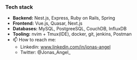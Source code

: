 ### Tech stack

- **Backend:** Nest.js, Express, Ruby on Rails, Spring
- **Frontend:** Vue.js, Quasar, Next.js
- **Databases:** MySQL, PostgreeSQL, CouchDB, InfluxDB
- **Tooling:** nvim + Tmux(IDE), docker, git, jenkins, Postman
- 📫 How to reach me:
  - Linkedin: www.linkedin.com/in/jonas-angel
  - Twitter: @Jonas_Angel_ 
<!--
**Sokke91/Sokke91** is a ✨ _special_ ✨ repository because its `README.md` (this file) appears on your GitHub profile.
Here are some ideas to get you started:

- 🔭 I’m currently working on ...
- 🌱 I’m currently learning ...
- 👯 I’m looking to collaborate on ...
- 🤔 I’m looking for help with ...
- 💬 Ask me about ...
- 📫 How to reach me: ...
- 😄 Pronouns: ...
- ⚡ Fun fact: ...
-->
